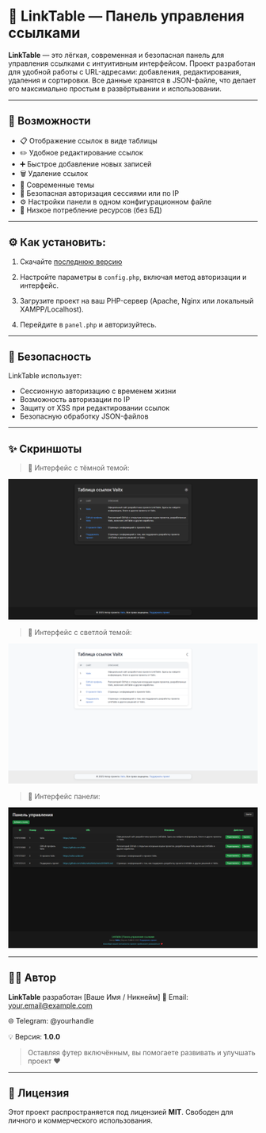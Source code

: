 # 🔗 LinkTable — Панель управления ссылками

**LinkTable** — это лёгкая, современная и безопасная панель для управления ссылками с интуитивным интерфейсом. Проект разработан для удобной работы с URL-адресами: добавления, редактирования, удаления и сортировки. Все данные хранятся в JSON-файле, что делает его максимально простым в развёртывании и использовании.

---

## 🚀 Возможности

- 📋 Отображение ссылок в виде таблицы
- ✏️ Удобное редактирование ссылок
- ➕ Быстрое добавление новых записей
- 🗑 Удаление ссылок
- 🌙 Современные темы
- 🔐 Безопасная авторизация сессиями или по IP
- ⚙️ Настройки панели в одном конфигурационном файле
- 🦶 Низкое потребление ресурсов (без БД)

---

## ⚙️ Как установить:

1. Скачайте [последнюю версию](https://github.com/Vaitx/LinkTable/releases)

2. Настройте параметры в `config.php`, включая метод авторизации и интерфейс.

3. Загрузите проект на ваш PHP-сервер (Apache, Nginx или локальный XAMPP/Localhost).

4. Перейдите в `panel.php` и авторизуйтесь.

---

## 🔐 Безопасность

LinkTable использует:

* Сессионную авторизацию с временем жизни
* Возможность авторизации по IP
* Защиту от XSS при редактировании ссылок
* Безопасную обработку JSON-файлов

---

## ✨ Скриншоты

> 📌 Интерфейс с тёмной темой:

![Screenshot Dark](https://raw.githubusercontent.com/Vaitx/LinkTable/refs/heads/main/.github/LinkTable-dark.png)

> 📌 Интерфейс с светлой темой:

![Screenshot Light](https://raw.githubusercontent.com/Vaitx/LinkTable/refs/heads/main/.github/LinkTable-light.png)

> 📌 Интерфейс панели:

![Screenshot Admin Panel](https://raw.githubusercontent.com/Vaitx/LinkTable/refs/heads/main/.github/LinkTable-AdminPanel.png)

---

## 👨‍💻 Автор

**LinkTable** разработан \[Ваше Имя / Никнейм]
📧 Email: [your.email@example.com](mailto:your.email@example.com)

🌐 Telegram: @yourhandle

💡 Версия: **1.0.0**

> Оставляя футер включённым, вы помогаете развивать и улучшать проект ❤️

---

## 📄 Лицензия

Этот проект распространяется под лицензией **MIT**.
Свободен для личного и коммерческого использования.
